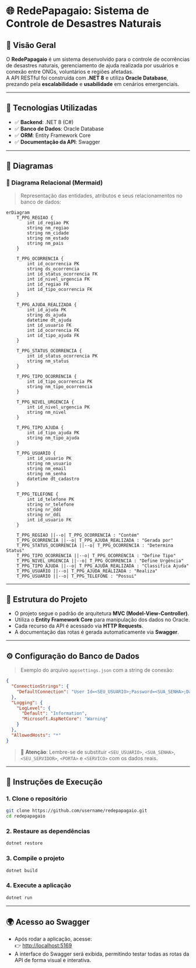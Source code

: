 
# 🌐 **RedePapagaio: Sistema de Controle de Desastres Naturais**

## 📌 Visão Geral

O **RedePapagaio** é um sistema desenvolvido para o controle de ocorrências de desastres naturais, gerenciamento de ajuda realizada por usuários e conexão entre ONGs, voluntários e regiões afetadas.  
A API RESTful foi construída com **.NET 8** e utiliza **Oracle Database**, prezando pela **escalabilidade** e **usabilidade** em cenários emergenciais.

---

## 🧰 Tecnologias Utilizadas

- ✅ **Backend**: .NET 8 (C#)  
- ✅ **Banco de Dados**: Oracle Database  
- ✅ **ORM**: Entity Framework Core  
- ✅ **Documentação da API**: Swagger  

---

## 📐 Diagramas

### 🧩 Diagrama Relacional (Mermaid)

> Representação das entidades, atributos e seus relacionamentos no banco de dados:

```mermaid
erDiagram
    T_PPG_REGIAO {
        int id_regiao PK
        string nm_regiao
        string nm_cidade
        string nm_estado
        string nm_pais
    }

    T_PPG_OCORRENCIA {
        int id_ocorrencia PK
        string ds_ocorrencia
        int id_status_ocorrencia FK
        int id_nivel_urgencia FK
        int id_regiao FK
        int id_tipo_ocorrencia FK
    }

    T_PPG_AJUDA_REALIZADA {
        int id_ajuda PK
        string ds_ajuda
        datetime dt_ajuda
        int id_usuario FK
        int id_ocorrencia FK
        int id_tipo_ajuda FK
    }

    T_PPG_STATUS_OCORRENCIA {
        int id_status_ocorrencia PK
        string nm_status
    }

    T_PPG_TIPO_OCORRENCIA {
        int id_tipo_ocorrencia PK
        string nm_tipo_ocorrencia
    }

    T_PPG_NIVEL_URGENCIA {
        int id_nivel_urgencia PK
        string nm_nivel
    }

    T_PPG_TIPO_AJUDA {
        int id_tipo_ajuda PK
        string nm_tipo_ajuda
    }

    T_PPG_USUARIO {
        int id_usuario PK
        string nm_usuario
        string nm_email
        string nm_senha
        datetime dt_cadastro
    }

    T_PPG_TELEFONE {
        int id_telefone PK
        string nr_telefone
        string nr_ddd
        string nr_ddi
        int id_usuario FK
    }

    T_PPG_REGIAO ||--o| T_PPG_OCORRENCIA : "Contém"
    T_PPG_OCORRENCIA ||--o| T_PPG_AJUDA_REALIZADA : "Gerada por"
    T_PPG_STATUS_OCORRENCIA ||--o| T_PPG_OCORRENCIA : "Determina Status"
    T_PPG_TIPO_OCORRENCIA ||--o| T_PPG_OCORRENCIA : "Define Tipo"
    T_PPG_NIVEL_URGENCIA ||--o| T_PPG_OCORRENCIA : "Define Urgência"
    T_PPG_TIPO_AJUDA ||--o| T_PPG_AJUDA_REALIZADA : "Classifica Ajuda"
    T_PPG_USUARIO ||--o| T_PPG_AJUDA_REALIZADA : "Realiza"
    T_PPG_USUARIO ||--o| T_PPG_TELEFONE : "Possui"
```

---

## 🧱 Estrutura do Projeto

- O projeto segue o padrão de arquitetura **MVC (Model-View-Controller)**.
- Utiliza o **Entity Framework Core** para manipulação dos dados no Oracle.
- Cada recurso da API é acessado via **HTTP Requests**.
- A documentação das rotas é gerada automaticamente via **Swagger**.

---

## ⚙️ Configuração do Banco de Dados

> Exemplo do arquivo `appsettings.json` com a string de conexão:

```json
{
  "ConnectionStrings": {
    "DefaultConnection": "User Id=<SEU_USUARIO>;Password=<SUA_SENHA>;Data Source=<SEU_SERVIDOR>:<PORTA>/<SERVICO>"
  },
  "Logging": {
    "LogLevel": {
      "Default": "Information",
      "Microsoft.AspNetCore": "Warning"
    }
  },
  "AllowedHosts": "*"
}
```

> 🔐 **Atenção**: Lembre-se de substituir `<SEU_USUARIO>`, `<SUA_SENHA>`, `<SEU_SERVIDOR>`, `<PORTA>` e `<SERVICO>` com os dados reais.

---

## 🚀 Instruções de Execução

### 1. Clone o repositório

```bash
git clone https://github.com/username/redepapagaio.git
cd redepapagaio
```

### 2. Restaure as dependências

```bash
dotnet restore
```

### 3. Compile o projeto

```bash
dotnet build
```

### 4. Execute a aplicação

```bash
dotnet run
```

---

## 🌍 Acesso ao Swagger

- Após rodar a aplicação, acesse:  
  👉 [http://localhost:5169](http://localhost:5169)  
- A interface do Swagger será exibida, permitindo testar todas as rotas da API de forma visual e interativa.

